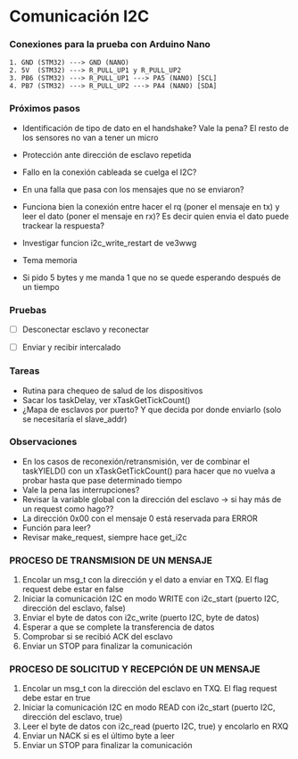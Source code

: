 # Comunicación I2C

### Conexiones para la prueba con Arduino Nano

    1. GND (STM32) ---> GND (NANO)
    2. 5V  (STM32) ---> R_PULL_UP1 y R_PULL_UP2
    3. PB6 (STM32) ---> R_PULL_UP1 ---> PA5 (NANO) [SCL]
    4. PB7 (STM32) ---> R_PULL_UP2 ---> PA4 (NANO) [SDA]

### Próximos pasos
- Identificación de tipo de dato en el handshake? Vale la pena? El resto de los sensores no van a tener un micro
- Protección ante dirección de esclavo repetida
- Fallo en la conexión cableada se cuelga el I2C?
- En una falla que pasa con los mensajes que no se enviaron?
- Funciona bien la conexión entre hacer el rq (poner el mensaje en tx) y leer el dato (poner el mensaje en rx)? Es decir quien envia el dato puede trackear la respuesta?
- Investigar funcion i2c_write_restart de ve3wwg

- Tema memoria
- Si pido 5 bytes y me manda 1 que no se quede esperando después de un tiempo

### Pruebas
- [ ] Desconectar esclavo y reconectar
- [ ] Enviar y recibir intercalado


### Tareas
- Rutina para chequeo de salud de los dispositivos
- Sacar los taskDelay, ver xTaskGetTickCount()
- ¿Mapa de esclavos por puerto? Y que decida por donde enviarlo (solo se necesitaría el slave_addr)

### Observaciones
- En los casos de reconexión/retransmisión, ver de combinar el taskYIELD() con un xTaskGetTickCount() para hacer que no vuelva a probar hasta que pase determinado tiempo
- Vale la pena las interrupciones?
- Revisar la variable global con la dirección del esclavo -> si hay más de un request como hago??
- La dirección 0x00 con el mensaje 0 está reservada para ERROR
- Función para leer?
- Revisar make_request, siempre hace get_i2c


### PROCESO DE TRANSMISION DE UN MENSAJE
1. Encolar un msg_t con la dirección y el dato a enviar en TXQ. El flag request debe estar en false
2. Iniciar la comunicación I2C en modo WRITE con i2c_start (puerto I2C, dirección del esclavo, false)
3. Enviar el byte de datos con i2c_write (puerto I2C, byte de datos)
4. Esperar a que se complete la transferencia de datos
5. Comprobar si se recibió ACK del esclavo
6. Enviar un STOP para finalizar la comunicación

### PROCESO DE SOLICITUD Y RECEPCIÓN DE UN MENSAJE
1. Encolar un msg_t con la dirección del esclavo en TXQ. El flag request debe estar en true
2. Iniciar la comunicación I2C en modo READ con i2c_start (puerto I2C, dirección del esclavo, true)
3. Leer el byte de datos con i2c_read (puerto I2C, true) y encolarlo en RXQ
4. Enviar un NACK si es el último byte a leer
5. Enviar un STOP para finalizar la comunicación